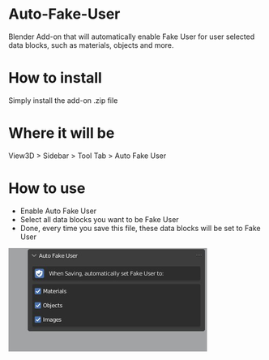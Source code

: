 # Auto-Fake-User

Blender Add-on that will automatically enable Fake User for user selected data blocks, such as materials, objects and more.

# How to install

Simply install the add-on .zip file

# Where it will be

View3D > Sidebar > Tool Tab > Auto Fake User

# How to use

- Enable Auto Fake User
- Select all data blocks you want to be Fake User
- Done, every time you save this file, these data blocks will be set to Fake User

![](assets/addon_panel.jpg)
